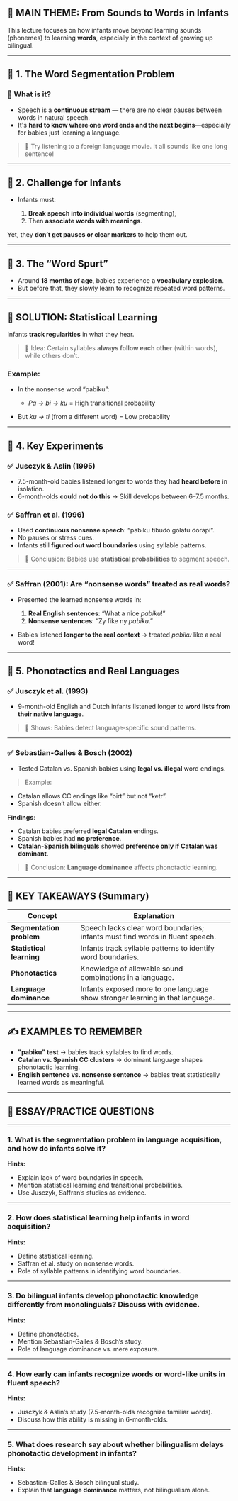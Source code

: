 ## 🧠 MAIN THEME: **From Sounds to Words in Infants**

This lecture focuses on how infants move beyond learning sounds (phonemes) to learning **words**, especially in the context of growing up bilingual.

---

## 🔸 1. The Word Segmentation Problem

### 💬 What is it?

* Speech is a **continuous stream** — there are no clear pauses between words in natural speech.
* It's **hard to know where one word ends and the next begins**—especially for babies just learning a language.

> 🧠 Try listening to a foreign language movie. It all sounds like one long sentence!

---

## 🔸 2. Challenge for Infants

* Infants must:

  1. **Break speech into individual words** (segmenting),
  2. Then **associate words with meanings**.

Yet, they **don’t get pauses or clear markers** to help them out.

---

## 🔸 3. The “Word Spurt”

* Around **18 months of age**, babies experience a **vocabulary explosion**.
* But before that, they slowly learn to recognize repeated word patterns.

---

## 🔹 SOLUTION: **Statistical Learning**

Infants **track regularities** in what they hear.

> 🎯 Idea: Certain syllables **always follow each other** (within words), while others don’t.

### Example:

* In the nonsense word “pabiku”:

  * *Pa → bi → ku* = High transitional probability
* But *ku → ti* (from a different word) = Low probability

---

## 🔸 4. Key Experiments

### ✅ **Jusczyk & Aslin (1995)**

* 7.5-month-old babies listened longer to words they had **heard before** in isolation.
* 6-month-olds **could not do this** → Skill develops between 6–7.5 months.

### ✅ **Saffran et al. (1996)**

* Used **continuous nonsense speech**: “pabiku tibudo golatu dorapi”.
* No pauses or stress cues.
* Infants still **figured out word boundaries** using syllable patterns.

> 🧠 Conclusion: Babies use **statistical probabilities** to segment speech.

---

### ✅ **Saffran (2001)**: Are “nonsense words” treated as real words?

* Presented the learned nonsense words in:

  1. **Real English sentences**: “What a nice *pabiku*!”
  2. **Nonsense sentences**: “Zy fike ny *pabiku*.”

* Babies listened **longer to the real context** → treated *pabiku* like a real word!

---

## 🔸 5. Phonotactics and Real Languages

### ✅ **Jusczyk et al. (1993)**

* 9-month-old English and Dutch infants listened longer to **word lists from their native language**.

> 📌 Shows: Babies detect language-specific sound patterns.

---

### ✅ **Sebastian-Galles & Bosch (2002)**

* Tested Catalan vs. Spanish babies using **legal vs. illegal** word endings.

> Example:

* Catalan allows CC endings like “birt” but not “ketr”.
* Spanish doesn’t allow either.

**Findings**:

* Catalan babies preferred **legal Catalan** endings.
* Spanish babies had **no preference**.
* **Catalan-Spanish bilinguals** showed **preference only if Catalan was dominant**.

> 🔑 Conclusion: **Language dominance** affects phonotactic learning.

---

## 📌 KEY TAKEAWAYS (Summary)

| Concept                  | Explanation                                                                   |
| ------------------------ | ----------------------------------------------------------------------------- |
| **Segmentation problem** | Speech lacks clear word boundaries; infants must find words in fluent speech. |
| **Statistical learning** | Infants track syllable patterns to identify word boundaries.                  |
| **Phonotactics**         | Knowledge of allowable sound combinations in a language.                      |
| **Language dominance**   | Infants exposed more to one language show stronger learning in that language. |

---

## ✍️ EXAMPLES TO REMEMBER

* **"pabiku" test** → babies track syllables to find words.
* **Catalan vs. Spanish CC clusters** → dominant language shapes phonotactic learning.
* **English sentence vs. nonsense sentence** → babies treat statistically learned words as meaningful.

---

## 📝 ESSAY/PRACTICE QUESTIONS

---

### **1. What is the segmentation problem in language acquisition, and how do infants solve it?**

**Hints:**

* Explain lack of word boundaries in speech.
* Mention statistical learning and transitional probabilities.
* Use Jusczyk, Saffran’s studies as evidence.

---

### **2. How does statistical learning help infants in word acquisition?**

**Hints:**

* Define statistical learning.
* Saffran et al. study on nonsense words.
* Role of syllable patterns in identifying word boundaries.

---

### **3. Do bilingual infants develop phonotactic knowledge differently from monolinguals? Discuss with evidence.**

**Hints:**

* Define phonotactics.
* Mention Sebastian-Galles & Bosch’s study.
* Role of language dominance vs. mere exposure.

---

### **4. How early can infants recognize words or word-like units in fluent speech?**

**Hints:**

* Jusczyk & Aslin’s study (7.5-month-olds recognize familiar words).
* Discuss how this ability is missing in 6-month-olds.

---

### **5. What does research say about whether bilingualism delays phonotactic development in infants?**

**Hints:**

* Sebastian-Galles & Bosch bilingual study.
* Explain that **language dominance** matters, not bilingualism alone.

